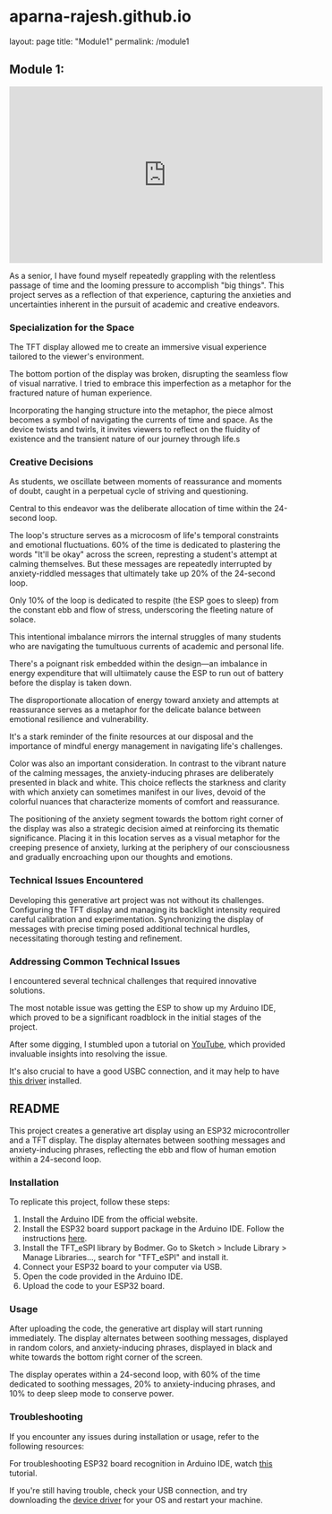 # aparna-rajesh.github.io

layout: page
title: "Module1"
permalink: /module1

## Module 1:
<iframe width="560" height="315" src="https://www.youtube.com/embed/vUEu3yvQ8Dk?si=DUx3UC6W2MGvBl1N" title="YouTube video player" frameborder="0" allow="accelerometer; autoplay; clipboard-write; encrypted-media; gyroscope; picture-in-picture; web-share" allowfullscreen></iframe>


As a senior, I have found myself repeatedly grappling with the relentless passage of time and the looming pressure to accomplish "big things". This project serves as a reflection of that experience, capturing the anxieties and uncertainties inherent in the pursuit of academic and creative endeavors.

### Specialization for the Space
The TFT display allowed me to create an immersive visual experience tailored to the viewer's environment. 

The bottom portion of the display was broken, disrupting the seamless flow of visual narrative. I tried to embrace this imperfection as a metaphor for the fractured nature of human experience.

Incorporating the hanging structure into the metaphor, the piece almost becomes a symbol of navigating the currents of time and space. As the device twists and twirls, it invites viewers to reflect on the fluidity of existence and the transient nature of our journey through life.s

### Creative Decisions
As students, we oscillate between moments of reassurance and moments of doubt, caught in a perpetual cycle of striving and questioning.

Central to this endeavor was the deliberate allocation of time within the 24-second loop.

The loop's structure serves as a microcosm of life's temporal constraints and emotional fluctuations. 60% of the time is dedicated to plastering the words "It'll be okay" across the screen, represting a student's attempt at calming themselves. But these messages are repeatedly interrupted by anxiety-riddled messages that ultimately take up 20% of the 24-second loop. 

Only 10% of the loop is dedicated to respite (the ESP goes to sleep) from the constant ebb and flow of stress, underscoring the fleeting nature of solace.

This intentional imbalance mirrors the internal struggles of many students who are navigating the tumultuous currents of academic and personal life. 

There's a poignant risk embedded within the design—an imbalance in energy expenditure that will ultiimately cause the ESP to run out of battery before the display is taken down.

The disproportionate allocation of energy toward anxiety and attempts at reassurance serves as a metaphor for the delicate balance between emotional resilience and vulnerability. 

It's a stark reminder of the finite resources at our disposal and the importance of mindful energy management in navigating life's challenges.

Color was also an important consideration. In contrast to the vibrant nature of the calming messages, the anxiety-inducing phrases are deliberately presented in black and white. This choice reflects the starkness and clarity with which anxiety can sometimes manifest in our lives, devoid of the colorful nuances that characterize moments of comfort and reassurance.

The positioning of the anxiety segment towards the bottom right corner of the display was also a strategic decision aimed at reinforcing its thematic significance. Placing it in this location serves as a visual metaphor for the creeping presence of anxiety, lurking at the periphery of our consciousness and gradually encroaching upon our thoughts and emotions.

### Technical Issues Encountered
Developing this generative art project was not without its challenges. Configuring the TFT display and managing its backlight intensity required careful calibration and experimentation. Synchronizing the display of messages with precise timing posed additional technical hurdles, necessitating thorough testing and refinement.

### Addressing Common Technical Issues
I encountered several technical challenges that required innovative solutions. 

The most notable issue was getting the ESP to show up my Arduino IDE, which proved to be a significant roadblock in the initial stages of the project.

After some digging, I stumbled upon a tutorial on [YouTube](https://www.youtube.com/watch?v=b8254--ibmM), which provided invaluable insights into resolving the issue.

It's also crucial to have a good USBC connection, and it may help to have [this driver](https://www.silabs.com/developers/usb-to-uart-bridge-vcp-drivers?tab=downloads) installed. 

## README
This project creates a generative art display using an ESP32 microcontroller and a TFT display. The display alternates between soothing messages and anxiety-inducing phrases, reflecting the ebb and flow of human emotion within a 24-second loop.

### Installation
To replicate this project, follow these steps:

1. Install the Arduino IDE from the official website.
2. Install the ESP32 board support package in the Arduino IDE. Follow the instructions [here](https://youtu.be/adLUgmCJKnM).
3. Install the TFT_eSPI library by Bodmer. Go to Sketch > Include Library > Manage Libraries..., search for "TFT_eSPI" and install it.
4. Connect your ESP32 board to your computer via USB.
5. Open the code provided in the Arduino IDE.
6. Upload the code to your ESP32 board.

### Usage
After uploading the code, the generative art display will start running immediately. The display alternates between soothing messages, displayed in random colors, and anxiety-inducing phrases, displayed in black and white towards the bottom right corner of the screen.

The display operates within a 24-second loop, with 60% of the time dedicated to soothing messages, 20% to anxiety-inducing phrases, and 10% to deep sleep mode to conserve power.

### Troubleshooting
If you encounter any issues during installation or usage, refer to the following resources:

For troubleshooting ESP32 board recognition in Arduino IDE, watch [this](https://www.youtube.com/watch?v=b8254--ibmM) tutorial.

If you're still having trouble, check your USB connection, and try downloading the [device driver](https://www.silabs.com/developers/usb-to-uart-bridge-vcp-drivers?tab=downloads) for your OS and restart your machine.
